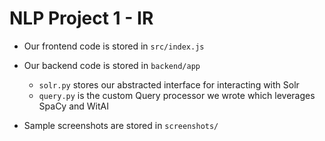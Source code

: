 # NLP Project 1 - IR

- Our frontend code is stored in `src/index.js`
- Our backend code is stored in `backend/app`
	- `solr.py` stores our abstracted interface for interacting with Solr
	- `query.py` is the custom Query processor we wrote which leverages SpaCy and WitAI

- Sample screenshots are stored in `screenshots/`